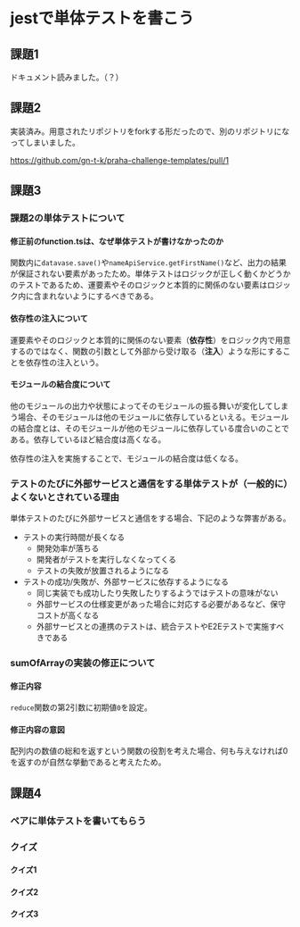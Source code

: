 # jestで単体テストを書こう

## 課題1

ドキュメント読みました。（？）

## 課題2

実装済み。用意されたリポジトリをforkする形だったので、別のリポジトリになってしまいました。

<https://github.com/gn-t-k/praha-challenge-templates/pull/1>

## 課題3

### 課題2の単体テストについて

#### 修正前のfunction.tsは、なぜ単体テストが書けなかったのか

関数内に`datavase.save()`や`nameApiService.getFirstName()`など、出力の結果が保証されない要素があったため。単体テストはロジックが正しく動くかどうかのテストであるため、運要素やそのロジックと本質的に関係のない要素はロジック内に含まれないようにするべきである。

#### 依存性の注入について

運要素やそのロジックと本質的に関係のない要素（**依存性**）をロジック内で用意するのではなく、関数の引数として外部から受け取る（**注入**）ような形にすることを依存性の注入という。

#### モジュールの結合度について

他のモジュールの出力や状態によってそのモジュールの振る舞いが変化してしまう場合、そのモジュールは他のモジュールに依存しているといえる。モジュールの結合度とは、そのモジュールが他のモジュールに依存している度合いのことである。依存しているほど結合度は高くなる。

依存性の注入を実施することで、モジュールの結合度は低くなる。

### テストのたびに外部サービスと通信をする単体テストが（一般的に）よくないとされている理由

単体テストのたびに外部サービスと通信をする場合、下記のような弊害がある。

- テストの実行時間が長くなる
  - 開発効率が落ちる
  - 開発者がテストを実行しなくなってくる
  - テストの失敗が放置されるようになる
- テストの成功/失敗が、外部サービスに依存するようになる
  - 同じ実装でも成功したり失敗したりするようではテストの意味がない
  - 外部サービスの仕様変更があった場合に対応する必要があるなど、保守コストが高くなる
  - 外部サービスとの連携のテストは、統合テストやE2Eテストで実施すべきである

### sumOfArrayの実装の修正について

#### 修正内容

 `reduce`関数の第2引数に初期値`0`を設定。

#### 修正内容の意図

配列内の数値の総和を返すという関数の役割を考えた場合、何も与えなければ0を返すのが自然な挙動であると考えたため。

## 課題4

### ペアに単体テストを書いてもらう

### クイズ

#### クイズ1

#### クイズ2

#### クイズ3
